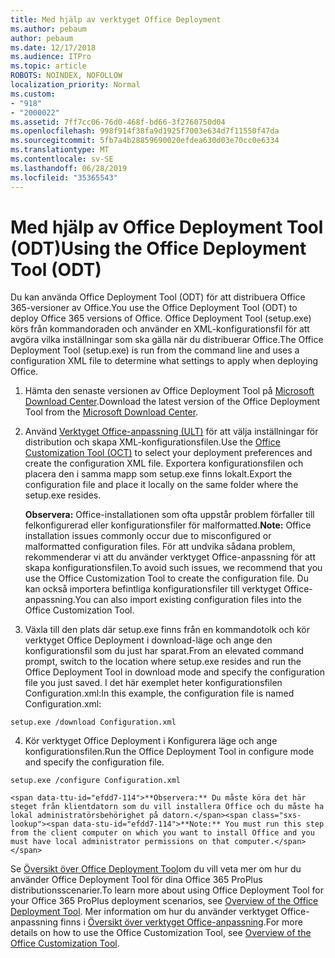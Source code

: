 ```yaml
---
title: Med hjälp av verktyget Office Deployment
ms.author: pebaum
author: pebaum
ms.date: 12/17/2018
ms.audience: ITPro
ms.topic: article
ROBOTS: NOINDEX, NOFOLLOW
localization_priority: Normal
ms.custom:
- "918"
- "2000022"
ms.assetid: 7ff7cc06-76d0-468f-bd66-3f2760750d04
ms.openlocfilehash: 998f914f38fa9d1925f7003e634d7f11550f47da
ms.sourcegitcommit: 5fb7a4b28859690020efdea630d03e70cc0e6334
ms.translationtype: MT
ms.contentlocale: sv-SE
ms.lasthandoff: 06/28/2019
ms.locfileid: "35365543"
---
```

# <a name="using-the-office-deployment-tool-odt"></a><span data-ttu-id="efdd7-102">Med hjälp av Office Deployment Tool (ODT)</span><span class="sxs-lookup"><span data-stu-id="efdd7-102">Using the Office Deployment Tool (ODT)</span></span>

<span data-ttu-id="efdd7-103">Du kan använda Office Deployment Tool (ODT) för att distribuera Office 365-versioner av Office.</span><span class="sxs-lookup"><span data-stu-id="efdd7-103">You use the Office Deployment Tool (ODT) to deploy Office 365 versions of Office.</span></span> <span data-ttu-id="efdd7-104">Office Deployment Tool (setup.exe) körs från kommandoraden och använder en XML-konfigurationsfil för att avgöra vilka inställningar som ska gälla när du distribuerar Office.</span><span class="sxs-lookup"><span data-stu-id="efdd7-104">The Office Deployment Tool (setup.exe) is run from the command line and uses a configuration XML file to determine what settings to apply when deploying Office.</span></span>
  
1. <span data-ttu-id="efdd7-105">Hämta den senaste versionen av Office Deployment Tool på [Microsoft Download Center](http://go.microsoft.com/fwlink/p/?LinkID=626065).</span><span class="sxs-lookup"><span data-stu-id="efdd7-105">Download the latest version of the Office Deployment Tool from the [Microsoft Download Center](http://go.microsoft.com/fwlink/p/?LinkID=626065).</span></span>

2. <span data-ttu-id="efdd7-106">Använd [Verktyget Office-anpassning (ULT)](https://config.office.com) för att välja inställningar för distribution och skapa XML-konfigurationsfilen.</span><span class="sxs-lookup"><span data-stu-id="efdd7-106">Use the [Office Customization Tool (OCT)](https://config.office.com) to select your deployment preferences and create the configuration XML file.</span></span> <span data-ttu-id="efdd7-107">Exportera konfigurationsfilen och placera den i samma mapp som setup.exe finns lokalt.</span><span class="sxs-lookup"><span data-stu-id="efdd7-107">Export the configuration file and place it locally on the same folder where the setup.exe resides.</span></span>

    <span data-ttu-id="efdd7-108">**Observera:** Office-installationen som ofta uppstår problem förfaller till felkonfigurerad eller konfigurationsfiler för malformatted.</span><span class="sxs-lookup"><span data-stu-id="efdd7-108">**Note:** Office installation issues commonly occur due to misconfigured or malformatted configuration files.</span></span> <span data-ttu-id="efdd7-109">För att undvika sådana problem, rekommenderar vi att du använder verktyget Office-anpassning för att skapa konfigurationsfilen.</span><span class="sxs-lookup"><span data-stu-id="efdd7-109">To avoid such issues, we recommend that you use the Office Customization Tool to create the configuration file.</span></span> <span data-ttu-id="efdd7-110">Du kan också importera befintliga konfigurationsfiler till verktyget Office-anpassning.</span><span class="sxs-lookup"><span data-stu-id="efdd7-110">You can also import existing configuration files into the Office Customization Tool.</span></span>

3. <span data-ttu-id="efdd7-111">Växla till den plats där setup.exe finns från en kommandotolk och kör verktyget Office Deployment i download-läge och ange den konfigurationsfil som du just har sparat.</span><span class="sxs-lookup"><span data-stu-id="efdd7-111">From an elevated command prompt, switch to the location where setup.exe resides and run the Office Deployment Tool in download mode and specify the configuration file you just saved.</span></span> <span data-ttu-id="efdd7-112">I det här exemplet heter konfigurationsfilen Configuration.xml:</span><span class="sxs-lookup"><span data-stu-id="efdd7-112">In this example, the configuration file is named Configuration.xml:</span></span>
    
  ```
  setup.exe /download Configuration.xml  
  ```

4. <span data-ttu-id="efdd7-113">Kör verktyget Office Deployment i Konfigurera läge och ange konfigurationsfilen.</span><span class="sxs-lookup"><span data-stu-id="efdd7-113">Run the Office Deployment Tool in configure mode and specify the configuration file.</span></span>
    
  ```
  setup.exe /configure Configuration.xml
  ```

    <span data-ttu-id="efdd7-114">**Observera:** Du måste köra det här steget från klientdatorn som du vill installera Office och du måste ha lokal administratörsbehörighet på datorn.</span><span class="sxs-lookup"><span data-stu-id="efdd7-114">**Note:** You must run this step from the client computer on which you want to install Office and you must have local administrator permissions on that computer.</span></span>

<span data-ttu-id="efdd7-115">Se [Översikt över Office Deployment Tool](https://docs.microsoft.com/deployoffice/overview-of-the-office-2016-deployment-tool)om du vill veta mer om hur du använder Office Deployment Tool för dina Office 365 ProPlus distributionsscenarier.</span><span class="sxs-lookup"><span data-stu-id="efdd7-115">To learn more about using Office Deployment Tool for your Office 365 ProPlus deployment scenarios, see [Overview of the Office Deployment Tool](https://docs.microsoft.com/deployoffice/overview-of-the-office-2016-deployment-tool).</span></span> <span data-ttu-id="efdd7-116">Mer information om hur du använder verktyget Office-anpassning finns i [Översikt över verktyget Office-anpassning](https://docs.microsoft.com/DeployOffice/overview-of-the-office-customization-tool-for-click-to-run).</span><span class="sxs-lookup"><span data-stu-id="efdd7-116">For more details on how to use the Office Customization Tool, see [Overview of the Office Customization Tool](https://docs.microsoft.com/DeployOffice/overview-of-the-office-customization-tool-for-click-to-run).</span></span>
